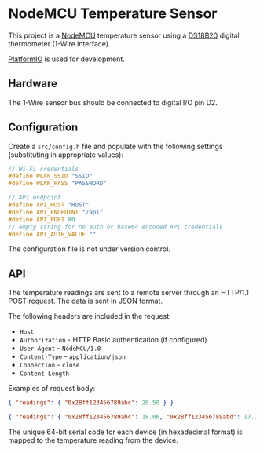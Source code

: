 # NodeMCU Temperature Sensor

This project is a [NodeMCU](http://www.nodemcu.com/index_en.html) temperature sensor using a [DS18B20](http://www.maximintegrated.com/en/products/analog/sensors-and-sensor-interface/DS18B20.html) digital thermometer (1-Wire interface).

[PlatformIO](http://platformio.org) is used for development.


## Hardware

The 1-Wire sensor bus should be connected to digital I/O pin D2.


## Configuration

Create a `src/config.h` file and populate with the following settings (substituting in appropriate values):

```cpp
// Wi-Fi credentials
#define WLAN_SSID "SSID"
#define WLAN_PASS "PASSWORD"

// API endpoint
#define API_HOST "HOST"
#define API_ENDPOINT "/api"
#define API_PORT 80
// empty string for no auth or base64 encoded API credentials
#define API_AUTH_VALUE ""
```

The configuration file is not under version control.


## API

The temperature readings are sent to a remote server through an HTTP/1.1 POST request. The data is sent in JSON format.

The following headers are included in the request:

* `Host`
* `Authorization` - HTTP Basic authentication (if configured)
* `User-Agent` - `NodeMCU/1.0`
* `Content-Type` - `application/json`
* `Connection` - `close`
* `Content-Length`

Examples of request body:

```json
{ "readings": { "0x28ff123456789abc": 20.50 } }
```

```json
{ "readings": { "0x28ff123456789abc": 18.06, "0x28ff123456789abd": 17.19 } }
```

The unique 64-bit serial code for each device (in hexadecimal format) is mapped to the temperature reading from the device.
